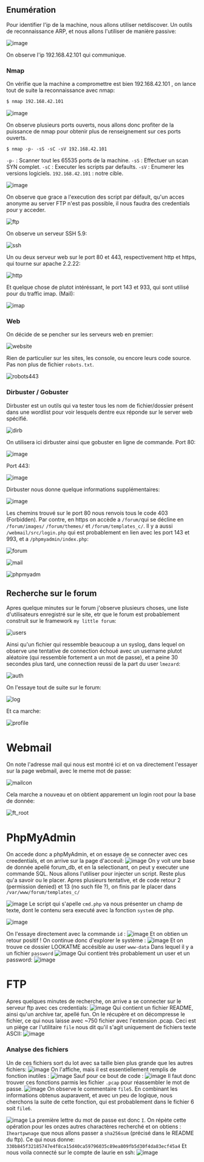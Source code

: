 ## Enumération
Pour identifier l'ip de la machine, nous allons utiliser netdiscover. Un outils de reconnaissance ARP, et nous allons l'utiliser de manière passive:

![image](https://user-images.githubusercontent.com/29956389/89550181-98ea0400-d809-11ea-8d71-d89f860e3533.png)

On observe l'ip  192.168.42.101 qui communique.

### Nmap

On vérifie que la machine a compromettre est bien  192.168.42.101 , on lance tout de suite la reconnaissance avec nmap:
```sh
$ nmap 192.168.42.101
```
![image](https://user-images.githubusercontent.com/29956389/89550359-d058b080-d809-11ea-9ba3-df30def08aad.png)

On observe plusieurs ports ouverts, nous allons donc profiter de la puissance de nmap pour obtenir plus de renseignement sur ces ports ouverts.

```
$ nmap -p- -sS -sC -sV 192.168.42.101
```
`-p-` : Scanner tout les 65535 ports de la machine.
`-sS` : Effectuer un scan SYN complet.
`-sC` : Executer les scripts par defaults.
`-sV` : Enumerer les versions logiciels.
`192.168.42.101` : notre cible.

![image](https://user-images.githubusercontent.com/29956389/89550647-2decfd00-d80a-11ea-869c-0a2cb4404599.png)

On observe que grace a l'execution des script par défault, qu'un acces anonyme au server FTP n'est pas possible, il nous faudra des credentials pour y acceder.

![ftp](https://user-images.githubusercontent.com/29956389/67638171-13ccd880-f8e2-11e9-8146-c490dc6c0017.png)

On observe un serveur SSH 5.9:

![ssh](https://user-images.githubusercontent.com/29956389/67638195-319a3d80-f8e2-11e9-883a-dfa6be4935f3.png)

Un ou deux serveur web sur le port 80 et 443, respectivement http et https, qui tourne sur apache 2.2.22:

![http](https://user-images.githubusercontent.com/29956389/67638205-4ecf0c00-f8e2-11e9-995e-6494030006ff.png)

Et quelque chose de plutot intéréssant, le port 143 et 933, qui sont utilisé pour du traffic imap. (Mail):

![imap](https://user-images.githubusercontent.com/29956389/67638232-7aea8d00-f8e2-11e9-9e77-ed7c2e52587f.png)

### Web
On décide de se pencher sur les serveurs web en premier:

![website](https://user-images.githubusercontent.com/29956389/67638287-06641e00-f8e3-11e9-879e-c9b54556867c.png)

Rien de particulier sur les sites, les console, ou encore leurs code source. Pas non plus de fichier `robots.txt`.

![robots443](https://user-images.githubusercontent.com/29956389/67638297-34e1f900-f8e3-11e9-9e4f-ed002cf2a0e2.png)

### Dirbuster / Gobuster
Dirbuster est un outils qui va tester tous les nom de fichier/dossier présent dans une wordlist pour voir lesquels dentre eux réponde sur le server web spécifié.

![dirb](https://user-images.githubusercontent.com/29956389/67638340-9904bd00-f8e3-11e9-8a86-e622396610e3.png)

On utilisera ici dirbuster ainsi que gobuster en ligne de commande.
Port 80:

![image](https://user-images.githubusercontent.com/29956389/89551504-4f9ab400-d80b-11ea-814b-582250696cb9.png)

Port 443:

![image](https://user-images.githubusercontent.com/29956389/89551449-414c9800-d80b-11ea-978f-277ef2dd9153.png)

Dirbuster nous donne quelque informations supplémentaires:

![image](https://user-images.githubusercontent.com/29956389/89551851-b750ff00-d80b-11ea-8f5b-3e1e25574c70.png)


Les chemins trouvé sur le port 80 nous renvois tous le code 403 (Forbidden).
Par contre, en https on accède a `/forum/`qui se décline en `/forum/images/` `/forum/themes/` et `/forum/templates_c/`. Il y a aussi `/webmail/src/login.php` qui est probablement en lien avec les port 143 et 993, et a `/phpmyadmin/index.php`:

![forum](https://user-images.githubusercontent.com/29956389/67638449-c9009000-f8e4-11e9-89d5-f911da6cf733.png)

![mail](https://user-images.githubusercontent.com/29956389/67638451-ca31bd00-f8e4-11e9-8a92-c7dd56b4e8bf.png)

![phpmyadm](https://user-images.githubusercontent.com/29956389/67638678-a15ef700-f8e7-11e9-90cb-820d4cd7e48c.png)

## Recherche sur le forum

Apres quelque minutes sur le forum j'observe plusieurs choses, une liste d'utilisateurs enregistré sur le site, etr que le forum est probablement construit sur le framework `my little forum`:

![users](https://user-images.githubusercontent.com/29956389/67638517-63f96a00-f8e5-11e9-9fed-9a3fe0e5a30e.png)


Ainsi qu'un fichier qui ressemble beaucoup a un syslog, dans lequel on observe une tentative de connection échoué avec un username plutot aléatoire (qui ressemble fortement a un mot de passe), et a peine 30 secondes plus tard, une connection reussi de la part du user `lmezard`:

![auth](https://user-images.githubusercontent.com/29956389/67638523-7b385780-f8e5-11e9-87d7-843d9342cb0f.png)

On l'essaye tout de suite sur le forum:

![log](https://user-images.githubusercontent.com/29956389/67638707-074b7e80-f8e8-11e9-8299-b1eff113ccf8.png)

Et ca marche:

![profile](https://user-images.githubusercontent.com/29956389/67638710-116d7d00-f8e8-11e9-8ca7-f30dd2510cbd.png)
# Webmail
On note l'adresse mail qui nous est montré ici et on va directement l'essayer sur la page webmail, avec le meme mot de passe:

![mailcon](https://user-images.githubusercontent.com/29956389/67638719-26e2a700-f8e8-11e9-8d2c-e10b1713dbf0.png)

Cela marche a nouveau et on obtient apparement un login root pour la base de donnée:

![ft_root](https://user-images.githubusercontent.com/29956389/67638730-437edf00-f8e8-11e9-81de-9cee905b999e.png)
# PhpMyAdmin
On accede donc a phpMyAdmin, et on essaye de se connecter avec ces creedentials, et on arrive sur la page d'acceuil:
![image](https://user-images.githubusercontent.com/29956389/89552437-6d1c4d80-d80c-11ea-8e53-907324c24552.png)
On y voit une base de donnée apellé forum_db, et en la selectionant, on peut y executer une commande SQL. Nous allons l'utiliser pour injecter un script. Reste plus qu'a savoir ou le placer.
Apres plusieurs tentative, et de code retour 2 (permission denied) et 13 (no such file ?), on finis par le placer dans `/var/www/forum/templates_c/`


![image](https://user-images.githubusercontent.com/29956389/89553064-53c7d100-d80d-11ea-81e6-08df4657c2f2.png)
Le script qui s'apelle `cmd.php` va nous présenter un champ de texte, dont le contenu sera executé avec la fonction `system` de php.

![image](https://user-images.githubusercontent.com/29956389/89553198-81147f00-d80d-11ea-9997-99fd65efaf49.png)

On l'essaye directement avec la commande `id` :
![image](https://user-images.githubusercontent.com/29956389/89553356-b325e100-d80d-11ea-9e2b-4ec0b602e42b.png)
Et on obtien un retour positif !
On continue donc d'explorer le système :
![image](https://user-images.githubusercontent.com/29956389/89553518-e9fbf700-d80d-11ea-93f9-f7507dac4e49.png)
Et on trouve ce dossier LOOKATME accésible au user `www-data`
Dans lequel il y a un fichier `password`
![image](https://user-images.githubusercontent.com/29956389/89553650-157ee180-d80e-11ea-9b71-9d240991d74f.png)
Qui contient très probablement un user et un password:
![image](https://user-images.githubusercontent.com/29956389/89553785-3fd09f00-d80e-11ea-9f41-1ae72910a10c.png)
# FTP
Apres quelques minutes de recherche, on arrive a se connecter sur le serveur ftp avec ces credentials:
![image](https://user-images.githubusercontent.com/29956389/89554223-dbfaa600-d80e-11ea-9c98-036943cfca15.png)
Qui contient un fichier README, ainsi qu'un archive tar, apellé fun.
On le récupère et on décompresse le fichier, ce qui nous laisse avec ~750 fichier avec l'extension .pcap.
Ceci est un piège car l'utilitaire `file` nous dit qu'il s'agit uniquement de fichiers texte ASCII:
![image](https://user-images.githubusercontent.com/29956389/89554586-5a574800-d80f-11ea-8543-c88e8628ee70.png)
### Analyse des fichiers
Un de ces fichiers sort du lot avec sa taille bien plus grande que les autres fichiers:
![image](https://user-images.githubusercontent.com/29956389/89554697-7bb83400-d80f-11ea-8a22-03d03e174615.png)
On l'affiche, mais il est essentiellement remplis de fonction inutiles :
![image](https://user-images.githubusercontent.com/29956389/89554810-a4402e00-d80f-11ea-8a2f-75a6b06c2711.png)
Sauf pour ce bout de code :
![image](https://user-images.githubusercontent.com/29956389/89554985-d18cdc00-d80f-11ea-93f2-07e000e16904.png)
Il faut donc trouver ces fonctions parmis les fichier `.pcap` pour réassembler le mot de passe.
![image](https://user-images.githubusercontent.com/29956389/89555343-39432700-d810-11ea-86ed-dbc4cc001f63.png)
On observe le commentaire `file5`. En combinant les informations obtenus auparavent, et avec un peu de logique, nous cherchons la suite de cette fonction, qui est probablement dans le fichier 6 soit `file6`.

![image](https://user-images.githubusercontent.com/29956389/89555697-a9ea4380-d810-11ea-8e16-67c4150d2cc3.png)
La première lettre du mot de passe est donc `I`.
On répète cette opération pour les onzes autres charactères recherché et on obtiens :
`Iheartpwnage` que nous allons passer a `sha256sum` (précisé dans le README du ftp).
Ce qui nous donne: `330b845f32185747e4f8ca15d40ca59796035c89ea809fb5d30f4da83ecf45a4`
Et nous voila connecté sur le compte de laurie en ssh:
![image](https://user-images.githubusercontent.com/29956389/89556301-7360f880-d811-11ea-9c35-2549820dcaf7.png)
